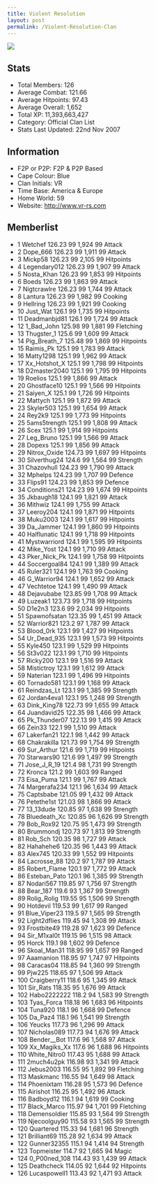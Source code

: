 ```yaml
---
title: Violent Resolution
layout: post
permalink: /Violent-Resolution-Clan
---
```


![](https://i.imgur.com/7jm3lip.gif)

## Stats

- Total Members: 126
- Average Combat: 121.66
- Average Hitpoints: 97.43
- Average Overall: 1,652
- Total XP: 11,393,663,427
- Category: Official Clan List
- Stats Last Updated: 22nd Nov 2007

	
## Information

- F2P or P2P: F2P & P2P Based
- Cape Colour: Blue
- Clan Initials: VR	
- Time Base: America & Europe
- Home World: 59
- Website: http://www.vr-rs.com

## Memberlist

- 1 	Wetchef 	126.23 	99 	1,924 	99 Attack	
- 2 	Dope_666 	126.23 	99 	1,911 	99 Attack	
- 3 	Mickp58 	126.23 	99 	2,105 	99 Hitpoints	
- 4 	Legendary012 	126.23 	99 	1,907 	99 Attack	
- 5 	Nosta_Khan 	126.23 	99 	1,853 	99 Hitpoints	
- 6 	Boeds 	126.23 	99 	1,863 	99 Attack	
- 7 	Nigtcrawlre 	126.23 	99 	1,744 	99 Attack	
- 8 	Lantura 	126.23 	99 	1,982 	99 Cooking	
- 9 	Hellring 	126.23 	99 	1,921 	99 Cooking	
- 10 	Just_Wat 	126.1 	99 	1,735 	99 Hitpoints	
- 11 	Deadmanbjd81 	126.1 	99 	1,724 	99 Attack	
- 12 	1_Bad_John 	125.98 	99 	1,881 	99 Fletching	
- 13 	Thugster_1 	125.6 	99 	1,609 	99 Attack	
- 14 	Pig_Breath_7 	125.48 	99 	1,869 	99 Hitpoints	
- 15 	Raimis_Pk 	125.1 	99 	1,783 	99 Attack	
- 16 	Matty1298 	125.1 	99 	1,962 	99 Attack	
- 17 	Xx_Hotshot_X 	125.1 	99 	1,798 	99 Hitpoints	
- 18 	D2master2040 	125.1 	99 	1,795 	99 Hitpoints	
- 19 	Roelios 	125.1 	99 	1,866 	99 Attack	
- 20 	Ghostface10 	125.1 	99 	1,566 	99 Hitpoints	
- 21 	Saiyen_X 	125.1 	99 	1,726 	99 Hitpoints	
- 22 	Mattych 	125.1 	99 	1,872 	99 Attack	
- 23 	Skyler503 	125.1 	99 	1,654 	99 Attack	
- 24 	Rey2k9 	125.1 	99 	1,773 	99 Hitpoints	
- 25 	5ams5trength 	125.1 	99 	1,808 	99 Attack	
- 26 	Scex 	125.1 	99 	1,914 	99 Hitpoints	
- 27 	Leg_Bruno 	125.1 	99 	1,566 	99 Attack	
- 28 	Dopexs 	125.1 	99 	1,856 	99 Attack	
- 29 	Nitrox_Oxide 	124.73 	99 	1,697 	99 Hitpoints	
- 30 	Silverthug24 	124.6 	99 	1,564 	99 Strength	
- 31 	Chazovhull 	124.23 	99 	1,790 	99 Attack	
- 32 	Mphelps 	124.23 	99 	1,707 	99 Defence	
- 33 	Flips91 	124.23 	99 	1,853 	99 Defence	
- 34 	Conditions21 	124.23 	99 	1,674 	99 Hitpoints	
- 35 	Jkbaugh18 	124.1 	99 	1,821 	99 Attack	
- 36 	Mithwiz 	124.1 	99 	1,755 	99 Attack	
- 37 	Leeroy204 	124.1 	99 	1,871 	99 Hitpoints	
- 38 	Muku2003 	124.1 	99 	1,617 	99 Hitpoints	
- 39 	Da_Jammer 	124.1 	99 	1,860 	99 Hitpoints	
- 40 	Halflunatic 	124.1 	99 	1,718 	99 Hitpoints	
- 41 	Mystwarriord 	124.1 	99 	1,595 	99 Hitpoints	
- 42 	Mike_Yost 	124.1 	99 	1,710 	99 Attack	
- 43 	Pker_Nick_Pk 	124.1 	99 	1,758 	99 Hitpoints	
- 44 	Soccergoal84 	124.1 	99 	1,389 	99 Attack	
- 45 	Ruler321 	124.1 	99 	1,763 	99 Cooking	
- 46 	G_Warrior94 	124.1 	99 	1,652 	99 Attack	
- 47 	Vechtetoe 	124.1 	99 	1,490 	99 Attack	
- 48 	Dejavubabe 	123.85 	99 	1,708 	99 Attack	
- 49 	Luzeak1 	123.73 	99 	1,718 	99 Hitpoints	
- 50 	D1e2n3 	123.6 	99 	2,034 	99 Hitpoints	
- 51 	Spawnofsatan 	123.35 	99 	1,451 	99 Attack	
- 52 	Warrior821 	123.2 	97 	1,787 	99 Attack	
- 53 	Blood_0rk 	123.1 	99 	1,427 	99 Hitpoints	
- 54 	Ur_Dead_935 	123.1 	99 	1,573 	99 Hitpoints	
- 55 	Kyle450 	123.1 	99 	1,529 	99 Hitpoints	
- 56 	St3v022 	123.1 	99 	1,710 	99 Hitpoints	
- 57 	Ricky200 	123.1 	99 	1,516 	99 Attack	
- 58 	Mistictroy 	123.1 	99 	1,612 	99 Attack	
- 59 	Naterian 	123.1 	99 	1,496 	99 Hitpoints	
- 60 	Tornado581 	123.1 	99 	1,168 	99 Attack	
- 61 	Reindzas_Lt 	123.1 	99 	1,385 	99 Strength	
- 62 	Jordan4eva1 	123.1 	95 	1,248 	99 Strength	
- 63 	Dink_King78 	122.73 	99 	1,655 	99 Attack	
- 64 	Juandavid25 	122.35 	98 	1,466 	99 Attack	
- 65 	Pk_Thunder07 	122.13 	99 	1,415 	99 Attack	
- 66 	Zein33 	122.1 	99 	1,510 	99 Attack	
- 67 	Lakerfan21 	122.1 	98 	1,442 	99 Attack	
- 68 	Chakrakilla 	121.73 	99 	1,754 	99 Strength	
- 69 	Sur_Arthur 	121.6 	99 	1,719 	99 Hitpoints	
- 70 	Starwars90 	121.6 	99 	1,497 	99 Strength	
- 71 	Jose_J_R_19 	121.4 	98 	1,731 	99 Strength	
- 72 	Kronca 	121.2 	99 	1,603 	99 Ranged	
- 73 	Eisa_Puma 	121.1 	99 	1,767 	99 Attack	
- 74 	Margerafa234 	121.1 	96 	1,634 	99 Attack	
- 75 	Captsbabe 	121.05 	99 	1,432 	99 Attack	
- 76 	Petethe1st 	121.03 	98 	1,866 	99 Attack	
- 77 	13_13dude 	120.85 	97 	1,638 	99 Strength	
- 78 	Bluedeath_Xc 	120.85 	96 	1,626 	99 Strength	
- 79 	Bob_Rox92 	120.75 	95 	1,473 	99 Strength	
- 80 	Brummondj 	120.73 	97 	1,813 	99 Strength	
- 81 	Rob_Sch 	120.35 	98 	1,727 	99 Attack	
- 82 	Hahahehe6 	120.35 	96 	1,443 	99 Attack	
- 83 	Alex745 	120.33 	99 	1,552 	99 Hitpoints	
- 84 	Lacrosse_88 	120.2 	97 	1,787 	99 Attack	
- 85 	Robert_Flame 	120.1 	97 	1,772 	99 Attack	
- 86 	Esteban_Pato 	120.1 	96 	1,385 	99 Strength	
- 87 	Nodari567 	119.85 	97 	1,756 	97 Strength	
- 88 	Bear_187 	119.6 	93 	1,367 	99 Strength	
- 89 	Rolig_Rolig 	119.55 	95 	1,506 	99 Strength	
- 90 	Hotdevil 	119.53 	99 	1,617 	99 Ranged	
- 91 	Blue_Viper23 	119.5 	97 	1,565 	99 Strength	
- 92 	Light2dflies 	119.45 	94 	1,308 	99 Attack	
- 93 	Frostbite49 	119.28 	97 	1,623 	99 Defence	
- 94 	Sir_M1xal0t 	119.15 	96 	1,515 	98 Attack	
- 95 	Horck 	119.1 	98 	1,602 	99 Defence	
- 96 	Skoal_Man31 	118.95 	99 	1,657 	99 Ranged	
- 97 	Aaamanion 	118.95 	97 	1,747 	97 Hitpoints	
- 98 	Caracas04 	118.85 	94 	1,360 	99 Strength	
- 99 	Pjw225 	118.65 	97 	1,506 	99 Attack	
- 100 	Craigberry11 	118.6 	95 	1,345 	99 Attack	
- 101 	Sir_Rats 	118.35 	95 	1,676 	99 Attack	
- 102 	Habo2222222 	118.2 	94 	1,583 	99 Strength	
- 103 	Tyas_Forca 	118.18 	96 	1,683 	96 Hitpoints	
- 104 	Tuna920 	118.1 	96 	1,668 	99 Defence	
- 105 	Da_Paz4 	118.1 	96 	1,541 	99 Strength	
- 106 	Yeucks 	117.73 	96 	1,296 	99 Attack	
- 107 	Nicholas089 	117.73 	94 	1,676 	99 Attack	
- 108 	Bender__Bot 	117.6 	96 	1,568 	97 Attack	
- 109 	Xx_Magiks_Xx 	117.6 	96 	1,688 	96 Hitpoints	
- 110 	White_Nitro0 	117.43 	95 	1,688 	99 Attack	
- 111 	2much4u2pk 	116.98 	93 	1,341 	99 Attack	
- 112 	Jebus2003 	116.55 	95 	1,892 	99 Fletching	
- 113 	Maskmanc 	116.55 	94 	1,649 	98 Attack	
- 114 	Phoenixtam 	116.28 	95 	1,573 	96 Defence	
- 115 	Airishot 	116.25 	95 	1,492 	96 Attack	
- 116 	Badboyd12 	116.1 	94 	1,619 	99 Cooking	
- 117 	Black_Marco 	115.97 	94 	1,701 	99 Fletching	
- 118 	Demensoldier 	115.85 	93 	1,564 	99 Strength	
- 119 	Njecoolguy90 	115.58 	93 	1,565 	99 Strength	
- 120 	Quartered 	115.33 	94 	1,681 	96 Strength	
- 121 	Brilliant69 	115.28 	92 	1,634 	99 Attack	
- 122 	Gunner32355 	115.1 	94 	1,414 	94 Strength	
- 123 	Topmeister 	114.7 	92 	1,665 	94 Magic	
- 124 	0_P00ned_108 	114.43 	93 	1,439 	99 Attack	
- 125 	Deathcheck 	114.05 	92 	1,644 	92 Hitpoints	
- 126 	Lucaspowell1 	113.43 	92 	1,471 	93 Attack
